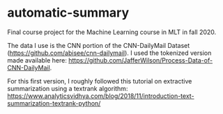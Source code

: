 # automatic-summary
Final course project for the Machine Learning course in MLT in fall 2020.

The data I use is the CNN portion of the CNN-DailyMail Dataset (https://github.com/abisee/cnn-dailymail). I used the tokenized version made available here: https://github.com/JafferWilson/Process-Data-of-CNN-DailyMail. 

For this first version, I roughly followed this tutorial on extractive summarization using a textrank algorithm: https://www.analyticsvidhya.com/blog/2018/11/introduction-text-summarization-textrank-python/


